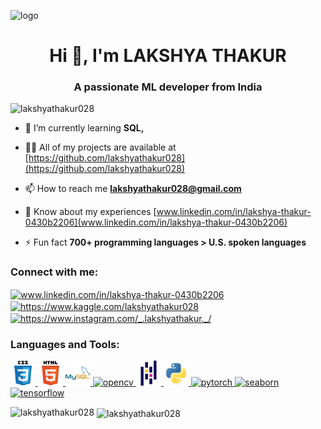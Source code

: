 ![logo](https://github.com/lakshyathakur028/lakshyathakur028/blob/main/Black%20Gradient%20Minimalistic%20Future%20Technology%20YouTube%20Banner.png)
<h1 align="center">Hi 👋, I'm LAKSHYA THAKUR</h1>
<h3 align="center">A passionate ML developer from India</h3>

<p align="left"> <img src="https://komarev.com/ghpvc/?username=lakshyathakur028&label=Profile%20views&color=0e75b6&style=flat" alt="lakshyathakur028" /> </p>

- 🌱 I’m currently learning **SQL,**

- 👨‍💻 All of my projects are available at [https://github.com/lakshyathakur028](https://github.com/lakshyathakur028)

- 📫 How to reach me **lakshyathakur028@gmail.com**

- 📄 Know about my experiences [www.linkedin.com/in/lakshya-thakur-0430b2206](www.linkedin.com/in/lakshya-thakur-0430b2206)

- ⚡ Fun fact **700+ programming languages > U.S. spoken languages**

<h3 align="left">Connect with me:</h3>
<p align="left">
<a href="https://linkedin.com/in/www.linkedin.com/in/lakshya-thakur-0430b2206" target="blank"><img align="center" src="https://raw.githubusercontent.com/rahuldkjain/github-profile-readme-generator/master/src/images/icons/Social/linked-in-alt.svg" alt="www.linkedin.com/in/lakshya-thakur-0430b2206" height="30" width="40" /></a>
<a href="https://kaggle.com/https://www.kaggle.com/lakshyathakur028" target="blank"><img align="center" src="https://raw.githubusercontent.com/rahuldkjain/github-profile-readme-generator/master/src/images/icons/Social/kaggle.svg" alt="https://www.kaggle.com/lakshyathakur028" height="30" width="40" /></a>
<a href="https://instagram.com/https://www.instagram.com/_.lakshyathakur._/" target="blank"><img align="center" src="https://raw.githubusercontent.com/rahuldkjain/github-profile-readme-generator/master/src/images/icons/Social/instagram.svg" alt="https://www.instagram.com/_.lakshyathakur._/" height="30" width="40" /></a>
</p>

<h3 align="left">Languages and Tools:</h3>
<p align="left"> <a href="https://www.w3schools.com/css/" target="_blank" rel="noreferrer"> <img src="https://raw.githubusercontent.com/devicons/devicon/master/icons/css3/css3-original-wordmark.svg" alt="css3" width="40" height="40"/> </a> <a href="https://www.w3.org/html/" target="_blank" rel="noreferrer"> <img src="https://raw.githubusercontent.com/devicons/devicon/master/icons/html5/html5-original-wordmark.svg" alt="html5" width="40" height="40"/> </a> <a href="https://www.mysql.com/" target="_blank" rel="noreferrer"> <img src="https://raw.githubusercontent.com/devicons/devicon/master/icons/mysql/mysql-original-wordmark.svg" alt="mysql" width="40" height="40"/> </a> <a href="https://opencv.org/" target="_blank" rel="noreferrer"> <img src="https://www.vectorlogo.zone/logos/opencv/opencv-icon.svg" alt="opencv" width="40" height="40"/> </a> <a href="https://pandas.pydata.org/" target="_blank" rel="noreferrer"> <img src="https://raw.githubusercontent.com/devicons/devicon/2ae2a900d2f041da66e950e4d48052658d850630/icons/pandas/pandas-original.svg" alt="pandas" width="40" height="40"/> </a> <a href="https://www.python.org" target="_blank" rel="noreferrer"> <img src="https://raw.githubusercontent.com/devicons/devicon/master/icons/python/python-original.svg" alt="python" width="40" height="40"/> </a> <a href="https://pytorch.org/" target="_blank" rel="noreferrer"> <img src="https://www.vectorlogo.zone/logos/pytorch/pytorch-icon.svg" alt="pytorch" width="40" height="40"/> </a> <a href="https://seaborn.pydata.org/" target="_blank" rel="noreferrer"> <img src="https://seaborn.pydata.org/_images/logo-mark-lightbg.svg" alt="seaborn" width="40" height="40"/> </a> <a href="https://www.tensorflow.org" target="_blank" rel="noreferrer"> <img src="https://www.vectorlogo.zone/logos/tensorflow/tensorflow-icon.svg" alt="tensorflow" width="40" height="40"/> </a> </p>

<p><img align="left" src="https://github-readme-stats.vercel.app/api/top-langs?username=lakshyathakur028&show_icons=true&locale=en&layout=compact" alt="lakshyathakur028" /></p>

<p>&nbsp;<img align="center" src="https://github-readme-stats.vercel.app/api?username=lakshyathakur028&show_icons=true&locale=en" alt="lakshyathakur028" /></p>
